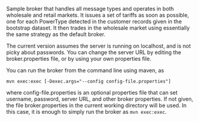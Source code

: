 Sample broker that handles all message types and operates in both wholesale and retail markets. It issues a set of tariffs as soon as possible, one for each PowerType detected in the customer records given in the bootstrap dataset. It then trades in the wholesale market using essentially the same strategy as the default broker. 

The current version assumes the server is running on localhost, and is not picky about passwords. You can change the server URL by editing the broker.properties file, or by using your own properties file.

You can run the broker from the command line using maven, as

`mvn exec:exec [-Dexec.args="--config config-file.properties"]`

where config-file.properties is an optional properties file that can set username, password, server URL, and other broker properties. If not given, the file broker.properties in the current working directory will be used. In this case, it is enough to simply run the broker as `mvn exec:exec`.
